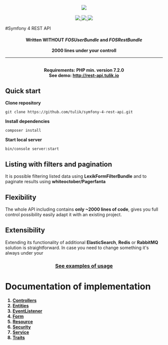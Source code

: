 <p align="center">
<a href="https://insight.symfony.com/projects/48af693f-97d3-4f11-a697-3e6ec9ff7e3c">
	<img src="https://insight.symfony.com/projects/48af693f-97d3-4f11-a697-3e6ec9ff7e3c/big.svg"/>
</a>
<br/>
<br/>
<a href="https://travis-ci.org/tulik/symfony-4-rest-api.svg?branch=master">
	<img src="https://travis-ci.org/tulik/symfony-4-rest-api.svg?branch=master"/>

<a href="https://scrutinizer-ci.com/g/tulik/symfony-4-rest-api/?branch=master">
	<img src="https://scrutinizer-ci.com/g/tulik/symfony-4-rest-api/badges/coverage.png?b=master"/>
</a>

<a href="https://scrutinizer-ci.com/g/tulik/symfony-4-rest-api/?branch=master">
	<img src="https://scrutinizer-ci.com/g/tulik/symfony-4-rest-api/badges/quality-score.png?b=master"/>
</a>

</p>

#Symfony 4 REST API

<h4 align="center">
Written <strong>WITHOUT</strong> <em>FOSUserBundle</em> and <em>FOSRestBundle</em> <br><br>
<strong> 2000 lines</strong> under your controll

<hr>
<br/>
Requirements: PHP min. version 7.2.0
<br/>
See demo: <a href="http://rest-api.tulik.io">http://rest-api.tulik.io</a>
</h4>

## Quick start

**Clone repository**

```
git clone https://github.com/tulik/symfony-4-rest-api.git
```

**Install dependencies**

```
composer install
```

**Start local server**

```
bin/console server:start
```

## Listing with filters and pagination
It is possible filtering listed data using **LexikFormFilterBundle** and to paginate results using **whiteoctober/Pagerfanta**

## Flexibility
The whole API including contains **only ~2000 lines of code**, gives you full control possibility easily adapt it with an existing project.

## Extensibility
 Extending its functionality of additional **ElasticSearch**, **Redis** or **RabbitMQ** solution is straightforward. In case you need to change something it's always under your 

<h3 align="center">
<a href="EXAMPLES.md">See examples of usage</a>
</h3>

<strong>
</p>

# Documentation of implementation
1. [Controllers](tree/master/src/Controller)
2. [Entities](tree/master/src/Entity)
3. [EventListener](tree/master/src/EventListener)
4. [Form](tree/master/src/EventListener)
5. [Resource](tree/master/src/Resource)
6. [Security](tree/master/src/Security)
7. [Service](tree/master/src/Service)
8. [Traits](tree/master/src/Traits)